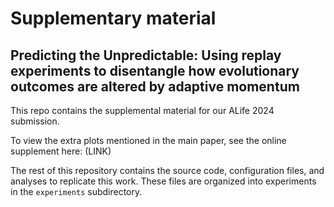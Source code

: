 # Supplementary material
## Predicting the Unpredictable: Using replay experiments to disentangle how evolutionary outcomes are altered by adaptive momentum

This repo contains the supplemental material for our ALife 2024 submission. 

To view the extra plots mentioned in the main paper, see the online supplement here: (LINK)

The rest of this repository contains the source code, configuration files, and analyses to replicate this work. 
These files are organized into experiments in the `experiments` subdirectory. 
